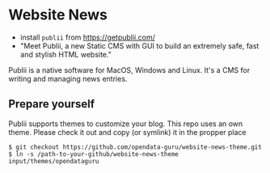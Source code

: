 # Website News

* install ```publii``` from https://getpublii.com/
* "Meet Publii, a new Static CMS with GUI to build an extremely safe, fast and stylish HTML website."

Publii is a native software for MacOS, Windows and Linux. It's a CMS for writing and managing news entries.

## Prepare yourself

Publii supports themes to customize your blog. This repo uses an own theme. Please check it out and copy (or symlink) it in the propper place

```
$ git checkout https://github.com/opendata-guru/website-news-theme.git
$ ln -s /path-to-your-github/website-news-theme input/themes/opendataguru
```
